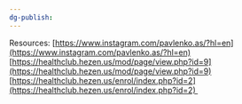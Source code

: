 ```yaml
---
dg-publish:
---
```


Resources: [https://www.instagram.com/pavlenko.as/?hl=en](https://www.instagram.com/pavlenko.as/?hl=en)
[https://healthclub.hezen.us/mod/page/view.php?id=9](https://healthclub.hezen.us/mod/page/view.php?id=9)
[https://healthclub.hezen.us/enrol/index.php?id=2](https://healthclub.hezen.us/enrol/index.php?id=2) 